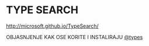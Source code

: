 # TYPE SEARCH

<http://microsoft.github.io/TypeSearch/>

OBJASNJENJE KAK OSE KORITE I INSTALIRAJU [@types](https://basarat.gitbooks.io/typescript/docs/types/@types.html)

